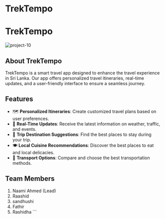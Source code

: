 # TrekTempo

# TrekTempo
![project-10](https://github.com/naamiahmed/TrekTempo/assets/139569329/505be357-987d-4e56-a72a-49c122030858)


## About TrekTempo

TrekTempo is a smart travel app designed to enhance the travel experience in Sri Lanka. Our app offers personalized travel itineraries, real-time updates, and a user-friendly interface to ensure a seamless journey.

## Features

- 🗺️ **Personalized Itineraries**: Create customized travel plans based on user preferences.
- 📅 **Real-Time Updates**: Receive the latest information on weather, traffic, and events.
- 🏨 **Trip Destination Suggestions**: Find the best places to stay during your trip.
- 🍽️ **Local Cuisine Recommendations**: Discover the best places to eat and local delicacies.
- 🚌 **Transport Options**: Compare and choose the best transportation methods.

## Team Members
   01. Naami Ahmed (Lead)
   2. Raashid
   3. sandhushi
   4. Fathir
   5. Rashidha
    ```


